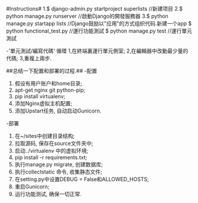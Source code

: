 #Instructions#
1.$ django-admin.py startproject superlists //新建项目
2.$ python manage.py runserver //啟動Django的開發服務器
3.$ python manage.py startapp lists //Django鼓励以"应用"的方式组织代码.新建一个app
$ python functional_test.py //運行功能測試
$ python manage.py test //運行單元測試

-'單元測試/編寫代碼' 循環
1,在終端裏運行單元側室;
2,在編輯器中改動最少量的代碼;
3,重複上兩步.

##总结一下配置和部署的过程.##
-配置
1. 假设有用户账户和home目录;
2. apt-get nginx git python-pip;
3. pip install virtualenv;
4. 添加Nginx虚拟主机配置;
5. 添加Upstart任务, 自动启动Gunicorn.

-部署
1. 在~/sites中创建目录结构;
2. 拉取源码, 保存在source文件夹中;
3. 启动../virtualenv 中的虚拟环境;
4. pip install -r requirements.txt;
5. 执行manage.py migrate, 创建数据库;
6. 执行collectstatic 命令, 收集静态文件;
7. 在setting.py中设置DEBUG = False和ALLOWED_HOSTS;
8. 重启Gunicorn;
9. 运行功能测试, 确保一切正常.


